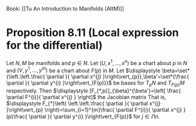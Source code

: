 Book: [[Tu An Introduction to Manifolds (AItM)]]
# Proposition 8.11 (Local expression for the differential)
Let $N,M$ be manifolds and $p\in N$.
Let $(U,x^{1},\dots,x^{n})$ be a chart about $p$ in $N$ and $(V,y^{1},\dots,y^{m})$ be a chart about $F(p)$ in $M$.
Let $\displaystyle \beta=\set*{\left.\left.\frac{ \partial }{ \partial x^{j} }\right\vert_{p}},\beta'=\set*{\frac{ \partial }{ \partial y^{i} }\right\vert_{F(p)}}$ be bases for $T_{p}N$ and $T_{F(p)}M$ respectively.
Then $\displaystyle [F_{*,p}]_{\beta}^{\beta'}=\left[ \frac{ \partial F^{i}}{ \partial x^{j} } \right]$ the Jacobian matrix
That is, $\displaystyle F_{*}\left( \left.\left.\frac{ \partial }{ \partial x^{j} }\right\vert_{p} \right)=\sum_{i=1}^{m}\frac{ \partial F^{i}}{ \partial x^{j} }(p)\frac{ \partial }{ \partial y^{i} }\right\vert_{F(p)}$ for $j\in\ii{1}{n}$.